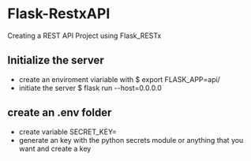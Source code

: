 # Flask-RestxAPI
Creating a REST API Project using Flask_RESTx

## Initialize the server
- create an enviroment viariable with $ export FLASK_APP=api/
- initiate the server $ flask run --host=0.0.0.0

## create an .env folder
- create variable SECRET_KEY= 
- generate an key with the python secrets module or anything that you want and create a key